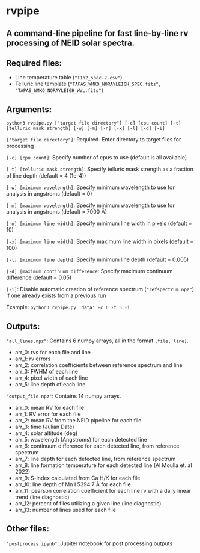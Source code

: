 # rvpipe
## A command-line pipeline for fast line-by-line rv processing of NEID solar spectra.

## Required files: 
- Line temperature table (`"T1o2_spec-2.csv"`)
- Telluric line template (`"TAPAS_WMKO_NORAYLEIGH_SPEC.fits"`, `"TAPAS_WMKO_NORAYLEIGH_WVL.fits"`)

## Arguments:

`python3 rvpipe.py ["target file directory"] [-c] [cpu count] [-t] [telluric mask strength] [-w] [-m] [-n] [-x] [-l] [-d] [-i]`

`["target file directory"]`: Required. Enter directory to target files for processing

`[-c] [cpu count]`: Specify number of cpus to use (default is all available)

`[-t] [telluric mask strength]`: Specify telluric mask strength as a fraction of line depth (default = 4 (1e-4))

`[-w] [minimum wavelength]`: Specify minimum wavelength to use for analysis in angstroms (default = 0)

`[-m] [maximum wavelength]`: Specify minimum wavelength to use for analysis in angstroms (default = 7000 Å)

`[-n] [minimum line width]`: Specify minimum line width in pixels (default = 10)

`[-x] [maximum line width]`: Specify maximum line width in pixels (default = 100)

`[-l] [minimum line depth]`: Specify minimum line depth (default = 0.005)

`[-d] [maximum continuum difference`: Specify maximum continuum difference (default = 0.05)

`[-i]`: Disable automatic creation of reference spectrum (`"refspectrum.npz"`) if one already exists from a previous run

Example: `python3 rvpipe.py 'data' -c 6 -t 5 -i`

## Outputs:

`"all_lines.npz"`: Contains 6 numpy arrays, all in the format `[file, line]`.
- arr_0: rvs for each file and line
- arr_1: rv errors
- arr_2: correlation coefficients between reference spectrum and line
- arr_3: FWHM of each line
- arr_4: pixel width of each line
- arr_5: line depth of each line

`"output_file.npz"`: Contains 14 numpy arrays.
- arr_0: mean RV for each file
- arr_1: RV error for each file
- arr_2: mean RV from the NEID pipeline for each file
- arr_3: time (Julian Date)
- arr_4: solar altitude (deg)
- arr_5: wavelength (Angstroms) for each detected line
- arr_6: continuum difference for each detected line, from reference spectrum
- arr_7: line depth for each detected line, from reference spectrum
- arr_8: line formation temperature for each detected line (Al Moulla et. al 2022)
- arr_9: S-index calculated from Ca H/K for each file
- arr_10: line depth of Mn I 5394.7 Å for each file
- arr_11: pearson correlation coefficient for each line rv with a daily linear trend (line diagnostic)
- arr_12: percent of files utilizing a given line (line diagnostic)
- arr_13: number of lines used for each file

## Other files:

`"postprocess.ipynb"`: Jupiter notebook for post processing outputs
